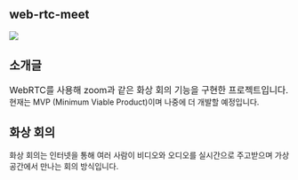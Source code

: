## web-rtc-meet
![](https://dayoon07.github.io/static-page-test/img/web-rtc-meet-test-img.png)

## 소개글
<span style="font-size: 16px;">
    WebRTC를 사용해 zoom과 같은 화상 회의 기능을 구현한 프로젝트입니다.
</span><br>현재는 MVP (Minimum Viable Product)이며 나중에 더 개발할 예정입니다.

<br>

## 화상 회의
화상 회의는 인터넷을 통해 여러 사람이 비디오와 오디오를 실시간으로 주고받으며 가상 공간에서 만나는 회의 방식입니다.